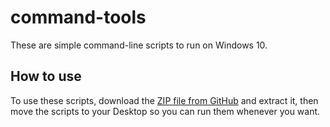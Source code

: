 # command-tools
These are simple command-line scripts to run on Windows 10.

## How to use
To use these scripts, download the [ZIP file from GitHub](https://github.com/IceCruelStuff/command-tools/archive/master.zip) and extract it, then move the scripts to your Desktop so you can run them whenever you want.
